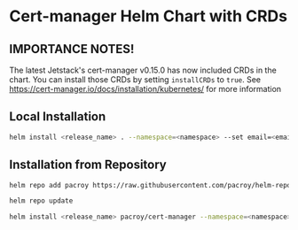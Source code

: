 # Cert-manager Helm Chart with CRDs

## IMPORTANCE NOTES!

The latest Jetstack's cert-manager v0.15.0 has now included CRDs in the chart. You can install those CRDs by setting `installCRDs` to `true`.
See https://cert-manager.io/docs/installation/kubernetes/ for more information

## Local Installation

```sh
helm install <release_name> . --namespace=<namespace> --set email=<email@domain.com>
```

## Installation from Repository

```sh
helm repo add pacroy https://raw.githubusercontent.com/pacroy/helm-repo/master
```

```sh
helm repo update
```

```sh
helm install <release_name> pacroy/cert-manager --namespace=<namespace> --set email=<email@domain.com>
```
